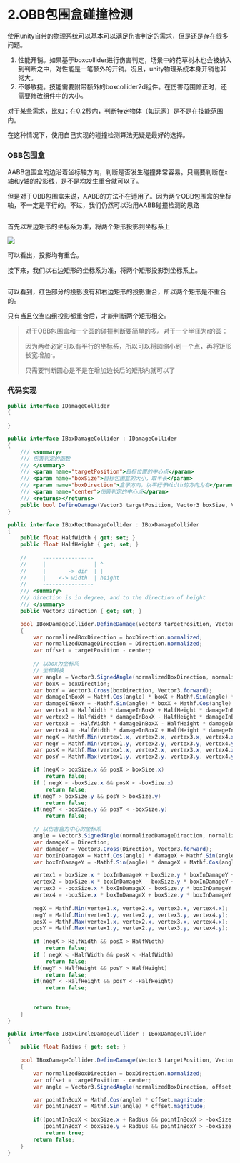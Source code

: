 # 2.OBB包围盒碰撞检测

使用unity自带的物理系统可以基本可以满足伤害判定的需求，但是还是存在很多问题。

1. 性能开销。如果基于boxcollider进行伤害判定，场景中的花草树木也会被纳入到判断之中，对性能是一笔额外的开销。况且，unity物理系统本身开销也非常大。
2. 不够敏捷。技能需要附带额外的boxcollider2d组件。在伤害范围修正时，还需要修改组件中的大小。

对于某些需求，比如：在0.2秒内，判断特定物体（如玩家）是不是在技能范围内。

在这种情况下，使用自己实现的碰撞检测算法无疑是最好的选择。

### OBB包围盒

AABB包围盒的边沿着坐标轴方向，判断是否发生碰撞非常容易。只需要判断在x轴和y轴的投影线，是不是均发生重合就可以了。

但是对于OBB包围盒来说，AABB的方法不在适用了。因为两个OBB包围盒的坐标轴，不一定是平行的。不过，我们仍然可以沿用AABB碰撞检测的思路

<figure><img src="../.gitbook/assets/image (1) (1) (1).png" alt=""><figcaption></figcaption></figure>

首先以左边矩形的坐标系为准，将两个矩形投影到坐标系上

![](<../.gitbook/assets/image (17).png>)

可以看出，投影均有重合。

接下来，我们以右边矩形的坐标系为准，将两个矩形投影到坐标系上。

<figure><img src="../.gitbook/assets/image (7).png" alt=""><figcaption></figcaption></figure>

可以看到，红色部分的投影没有和右边矩形的投影重合，所以两个矩形是不重合的。

只有当且仅当四组投影都重合后，才能判断两个矩形相交。

> 对于OBB包围盒和一个圆的碰撞判断要简单的多。对于一个半径为r的圆：
>
> 因为两者必定可以有平行的坐标系，所以可以将圆缩小到一个点，再将矩形长宽增加r。
>
> 只需要判断圆心是不是在增加边长后的矩形内就可以了

### 代码实现

```csharp
public interface IDamageCollider
{
    
}

public interface IBoxDamageCollider : IDamageCollider
{
    /// <summary>
    /// 伤害判定的函数
    /// </summary>
    /// <param name="targetPosition">目标位置的中心点</param>
    /// <param name="boxSize">目标包围盒的大小，取半长</param>
    /// <param name="boxDirection">盒子方向，以平行于Width的方向为右</param>
    /// <param name="center">伤害判定的中心点</param>
    /// <returns></returns>
    public bool DefineDamage(Vector3 targetPosition, Vector3 boxSize, Vector3 boxDirection, Vector3 center);
}

public interface IBoxRectDamageCollider : IBoxDamageCollider
{
    public float HalfWidth { get; set; }
    public float HalfHeight { get; set; }
    
    //     ----------------
    //     |               | ^
    //     |       -> dir  | |
    //     |    <-> width  | height   
    //     ----------------
    /// <summary>
    /// direction is in degree, and to the direction of height
    /// </summary>
    public Vector3 Direction { get; set; }

    bool IBoxDamageCollider.DefineDamage(Vector3 targetPosition, Vector3 boxSize, Vector3 boxDirection, Vector3 center)
    {
        var normalizedBoxDirection = boxDirection.normalized;
        var normalizedDamageDirection = Direction.normalized;
        var offset = targetPosition - center;
        
        // 以box为坐标系
        // 坐标转换
        var angle = Vector3.SignedAngle(normalizedBoxDirection, normalizedDamageDirection, Vector3.forward);
        var boxX = boxDirection;
        var boxY = Vector3.Cross(boxDirection, Vector3.forward);
        var damageInBoxX = Mathf.Cos(angle) * boxX + Mathf.Sin(angle) * boxY;
        var damageInBoxY = -Mathf.Sin(angle) * boxX + Mathf.Cos(angle) * boxY;
        var vertex1 = HalfWidth * damageInBoxX + HalfHeight * damageInBoxY - offset;
        var vertex2 = HalfWidth * damageInBoxX - HalfHeight * damageInBoxY - offset;
        var vertex3 = -HalfWidth * damageInBoxX - HalfHeight * damageInBoxY - offset;
        var vertex4 = -HalfWidth * damageInBoxX + HalfHeight * damageInBoxY - offset;
        var negX = Mathf.Min(vertex1.x, vertex2.x, vertex3.x, vertex4.x);
        var negY = Mathf.Min(vertex1.y, vertex2.y, vertex3.y, vertex4.y);
        var posX = Mathf.Max(vertex1.x, vertex2.x, vertex3.x, vertex4.x);
        var posY = Mathf.Max(vertex1.y, vertex2.y, vertex3.y, vertex4.y);

        if (negX > boxSize.x && posX > boxSize.x)
            return false;
        if ( negX < -boxSize.x && posX < -boxSize.x)
            return false;
        if(negY > boxSize.y && posY > boxSize.y)
            return false;
        if(negY < -boxSize.y && posY < -boxSize.y)
            return false;

        // 以伤害盒为中心的坐标系
        angle = Vector3.SignedAngle(normalizedDamageDirection, normalizedBoxDirection, Vector3.forward);
        var damageX = Direction;
        var damageY = Vector3.Cross(Direction, Vector3.forward);
        var boxInDamageX = Mathf.Cos(angle) * damageX + Mathf.Sin(angle) * damageY;
        var boxInDamageY = -Mathf.Sin(angle) * damageX + Mathf.Cos(angle) * damageY;

        vertex1 = boxSize.x * boxInDamageX + boxSize.y * boxInDamageY + offset;
        vertex2 = boxSize.x * boxInDamageX - boxSize.y * boxInDamageY + offset;
        vertex3 = -boxSize.x * boxInDamageX - boxSize.y * boxInDamageY + offset;
        vertex4 = -boxSize.x * boxInDamageX + boxSize.y * boxInDamageY + offset;
        
        negX = Mathf.Min(vertex1.x, vertex2.x, vertex3.x, vertex4.x);
        negY = Mathf.Min(vertex1.y, vertex2.y, vertex3.y, vertex4.y);
        posX = Mathf.Max(vertex1.x, vertex2.x, vertex3.x, vertex4.x);
        posY = Mathf.Max(vertex1.y, vertex2.y, vertex3.y, vertex4.y);
        
        if (negX > HalfWidth && posX > HalfWidth)
            return false;
        if ( negX < -HalfWidth && posX < -HalfWidth)
            return false;
        if(negY > HalfHeight && posY > HalfHeight)
            return false;
        if(negY < -HalfHeight && posY < -HalfHeight)
            return false;
        

        return true;
    }
}
```

```csharp
public interface IBoxCircleDamageCollider : IBoxDamageCollider
{
    public float Radius { get; set; }
    
    bool IBoxDamageCollider.DefineDamage(Vector3 targetPosition, Vector3 boxSize, Vector3 boxDirection, Vector3 center)
    {
        var normalizedBoxDirection = boxDirection.normalized;
        var offset = targetPosition - center;
        var angle = Vector3.SignedAngle(normalizedBoxDirection, offset,Vector3.forward);

        var pointInBoxX = Mathf.Cos(angle) * offset.magnitude;
        var pointInBoxY = Mathf.Sin(angle) * offset.magnitude;
        
        if((pointInBoxX < boxSize.x + Radius && pointInBoxX > -boxSize.x - Radius) &&
           (pointInBoxY < boxSize.y + Radius && pointInBoxY > -boxSize.y - Radius))
            return true;
        return false;
    }
}
```
